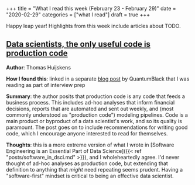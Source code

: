 +++
title = "What I read this week (February 23 - February 29)"
date = "2020-02-29"
categories = ["what I read"]
draft = true
+++

Happy leap year! Highlights from this week include articles about TODO.

<!--more-->

## [Data scientists, the only useful code is production code](https://thuijskens.github.io/2018/11/13/useful-code-is-production-code/)
**Author**: Thomas Huijskens

**How I found this**: linked in a separate [blog post](https://towardsdatascience.com/kedro-prepare-to-pimp-your-pipeline-f8f68c263466) by QuantumBlack that I was reading as part of interview prep

**Summary**: the author posits that production code is any code that feeds a business process. This includes ad-hoc analyses that inform financial decisions, reports that are automated and sent out weekly, and (most commonly understood as "production code") modeling pipelines. Code is a main product or byproduct of a data scientist's work, and so its quality is paramount. The post goes on to include recommendations for writing good code, which I encourage anyone interested to read for themselves.

**Thoughts**: this is a more extreme version of what I wrote in [Software Engineering is an Essential Part of Data Science]({{< ref "posts/software_in_dsci.md" >}}), and I wholeheartedly agree. I'd never thought of ad-hoc analyses as production code, but extending that definition to anything that *might* need repeating seems prudent. Having a "software-first" mindset is critical to being an effective data scientist.



